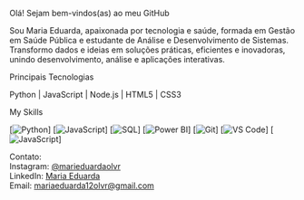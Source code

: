
Olá! Sejam bem-vindos(as) ao meu GitHub

Sou Maria Eduarda, apaixonada por tecnologia e saúde, formada em Gestão em Saúde Pública e estudante de Análise e Desenvolvimento de Sistemas. 
Transformo dados e ideias em soluções práticas, eficientes e inovadoras, unindo desenvolvimento, análise e aplicações interativas.

Principais Tecnologias

Python | JavaScript | Node.js | HTML5 | CSS3

My Skills

[![Python](https://img.shields.io/badge/Python-3776AB?style=for-the-badge&logo=python&logoColor=white)]
[![JavaScript](https://img.shields.io/badge/JavaScript-F7DF1E?style=for-the-badge&logo=javascript&logoColor=black)]
[![SQL](https://img.shields.io/badge/SQL-4479A1?style=for-the-badge&logo=sqlite&logoColor=white)]
[![Power BI](https://img.shields.io/badge/Power_BI-F2C811?style=for-the-badge&logo=microsoft-power-bi&logoColor=black)]
[![Git](https://img.shields.io/badge/Git-F05032?style=for-the-badge&logo=git&logoColor=white)]
[![VS Code](https://img.shields.io/badge/VS_Code-0078D7?style=for-the-badge&logo=visual-studio-code&logoColor=white)]
[![JavaScript](https://img.shields.io/badge/JavaScript-F7DF1E?style=for-the-badge&logo=javascript&logoColor=black)]

Contato:  
Instagram: [@marieduardaolvr](https://www.instagram.com/marieduardaolvr)  
LinkedIn: [Maria Eduarda](https://www.linkedin.com/in/mariaeduardaolv12)  
Email: [mariaeduarda12olvr@gmail.com](mailto:mariaeduarda12olvr@gmail.com)

